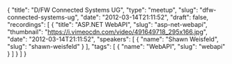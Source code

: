 {
  "title": "D/FW Connected Systems UG",
  "type": "meetup",
  "slug": "dfw-connected-systems-ug",
  "date": "2012-03-14T21:11:52",
  "draft": false,
  "recordings": [
    {
      "title": "ASP.NET WebAPI",
      "slug": "asp-net-webapi",
      "thumbnail": "https://i.vimeocdn.com/video/491649718_295x166.jpg",
      "date": "2012-03-14T21:11:52",
      "speakers": [
        {
          "name": "Shawn Weisfeld",
          "slug": "shawn-weisfeld"
        }
      ],
      "tags": [
        {
          "name": "WebAPI",
          "slug": "webapi"
        }
      ]
    }
  ]
}